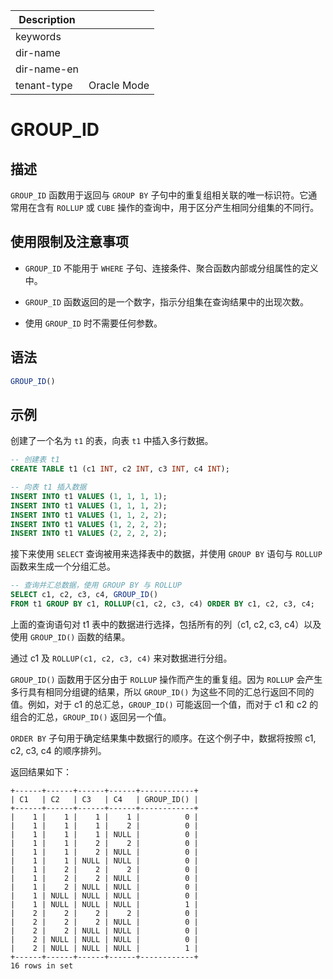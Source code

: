 | Description   |                 |
|---------------|-----------------|
| keywords      |                 |
| dir-name      |                 |
| dir-name-en   |                 |
| tenant-type   | Oracle Mode     |

# GROUP_ID

## 描述

`GROUP_ID` 函数用于返回与 `GROUP BY` 子句中的重复组相关联的唯一标识符。它通常用在含有 `ROLLUP` 或 `CUBE` 操作的查询中，用于区分产生相同分组集的不同行。

## 使用限制及注意事项

- `GROUP_ID` 不能用于 `WHERE` 子句、连接条件、聚合函数内部或分组属性的定义中。

- `GROUP_ID` 函数返回的是一个数字，指示分组集在查询结果中的出现次数。
- 使用 `GROUP_ID` 时不需要任何参数。

## 语法

```sql
GROUP_ID()
```

## 示例

创建了一个名为 `t1` 的表，向表 `t1` 中插入多行数据。

```sql
-- 创建表 t1
CREATE TABLE t1 (c1 INT, c2 INT, c3 INT, c4 INT);

-- 向表 t1 插入数据
INSERT INTO t1 VALUES (1, 1, 1, 1);
INSERT INTO t1 VALUES (1, 1, 1, 2);
INSERT INTO t1 VALUES (1, 1, 2, 2);
INSERT INTO t1 VALUES (1, 2, 2, 2);
INSERT INTO t1 VALUES (2, 2, 2, 2);
```

接下来使用 `SELECT` 查询被用来选择表中的数据，并使用 `GROUP BY` 语句与 `ROLLUP` 函数来生成一个分组汇总。

```sql
-- 查询并汇总数据，使用 GROUP BY 与 ROLLUP
SELECT c1, c2, c3, c4, GROUP_ID()
FROM t1 GROUP BY c1, ROLLUP(c1, c2, c3, c4) ORDER BY c1, c2, c3, c4;
```

上面的查询语句对 t1 表中的数据进行选择，包括所有的列（c1, c2, c3, c4）以及使用 `GROUP_ID()` 函数的结果。

通过 c1 及 `ROLLUP(c1, c2, c3, c4)` 来对数据进行分组。

`GROUP_ID()` 函数用于区分由于 `ROLLUP` 操作而产生的重复组。因为 `ROLLUP` 会产生多行具有相同分组键的结果，所以 `GROUP_ID()` 为这些不同的汇总行返回不同的值。例如，对于 c1 的总汇总，`GROUP_ID()` 可能返回一个值，而对于 c1 和 c2 的组合的汇总，`GROUP_ID()` 返回另一个值。

`ORDER BY` 子句用于确定结果集中数据行的顺序。在这个例子中，数据将按照 c1, c2, c3, c4 的顺序排列。

返回结果如下：

```shell
+------+------+------+------+------------+
| C1   | C2   | C3   | C4   | GROUP_ID() |
+------+------+------+------+------------+
|    1 |    1 |    1 |    1 |          0 |
|    1 |    1 |    1 |    2 |          0 |
|    1 |    1 |    1 | NULL |          0 |
|    1 |    1 |    2 |    2 |          0 |
|    1 |    1 |    2 | NULL |          0 |
|    1 |    1 | NULL | NULL |          0 |
|    1 |    2 |    2 |    2 |          0 |
|    1 |    2 |    2 | NULL |          0 |
|    1 |    2 | NULL | NULL |          0 |
|    1 | NULL | NULL | NULL |          0 |
|    1 | NULL | NULL | NULL |          1 |
|    2 |    2 |    2 |    2 |          0 |
|    2 |    2 |    2 | NULL |          0 |
|    2 |    2 | NULL | NULL |          0 |
|    2 | NULL | NULL | NULL |          0 |
|    2 | NULL | NULL | NULL |          1 |
+------+------+------+------+------------+
16 rows in set
```
